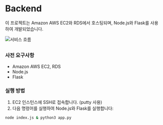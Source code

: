 
# Backend

이 프로젝트는 Amazon AWS EC2와 RDS에서 호스팅되며, Node.js와 Flask를 사용하여 개발되었습니다.

![서비스 흐름](https://github.com/home-gravity/snail/assets/47132589/174b6368-6dac-4168-9a2c-f6add066fa74)

##

### 사전 요구사항

- Amazon AWS EC2, RDS
- Node.js
- Flask

### 실행 방법

1. EC2 인스턴스에 SSH로 접속합니다. (putty 사용)
2. 다음 명령어를 실행하여 Node.js와 Flask를 실행합니다:

```bash
node index.js & python3 app.py
